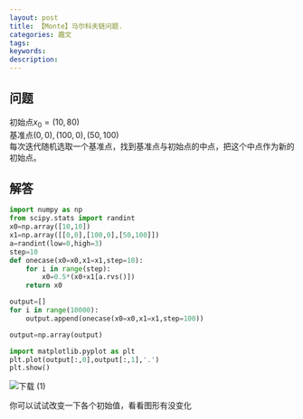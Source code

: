 ```yaml
---
layout: post
title: 【Monte】马尔科夫链问题.
categories: 趣文
tags:
keywords:
description:
---
```

## 问题


初始点$x_0=(10,80)$  
基准点$(0,0),(100,0),(50,100)$  
每次迭代随机选取一个基准点，找到基准点与初始点的中点，把这个中点作为新的初始点。  



## 解答

```py
import numpy as np
from scipy.stats import randint
x0=np.array([10,10])
x1=np.array([[0,0],[100,0],[50,100]])
a=randint(low=0,high=3)
step=10
def onecase(x0=x0,x1=x1,step=10):
    for i in range(step):
        x0=0.5*(x0+x1[a.rvs()])
    return x0

output=[]
for i in range(10000):
    output.append(onecase(x0=x0,x1=x1,step=100))

output=np.array(output)

import matplotlib.pyplot as plt
plt.plot(output[:,0],output[:,1],'.')
plt.show()
```

![下载 (1)](https://i.imgur.com/4pp4ga8.png)


你可以试试改变一下各个初始值，看看图形有没变化  

